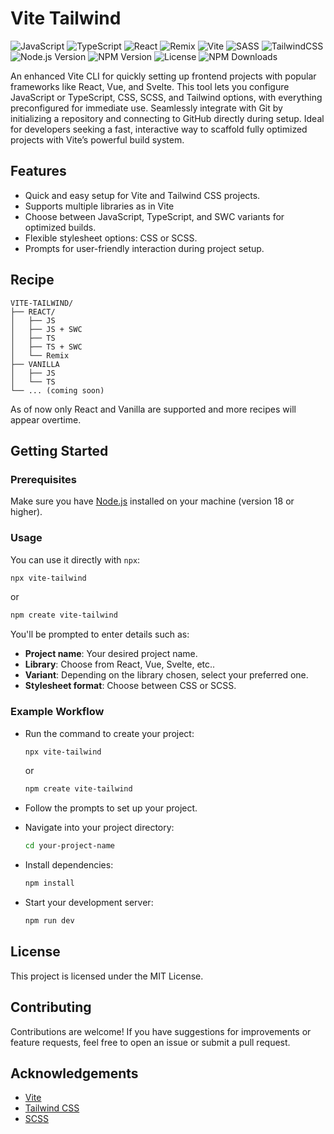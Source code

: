 # Vite Tailwind

![JavaScript](https://img.shields.io/badge/JavaScript-007ACC?style=flat&logo=javascript&logoColor=white&color=yellow)
![TypeScript](https://img.shields.io/badge/TypeScript-007ACC?style=flat&logo=typescript&logoColor=white&color=blue)
![React](https://img.shields.io/badge/React-%2320232a.svg?style=flat&logo=React&logoColor=%2361DAFB)
![Remix](https://img.shields.io/badge/Remix-%23000.svg?style=flat&logo=remix&logoColor=white)
![Vite](https://img.shields.io/badge/vite-%23646CFF.svg?style=flat&logo=vite&logoColor=white)
![SASS](https://img.shields.io/badge/SASS-hotpink.svg?style=flat&logo=SASS&logoColor=white)
![TailwindCSS](https://img.shields.io/badge/tailwindcss-%2338B2AC.svg?style=flat&&logo=tailwind-css&logoColor=white)
![Node.js Version](https://img.shields.io/badge/Node.js-v18.0.0-339933?style=flat&logo=node.js&logoColor=white&color=blue)
![NPM Version](https://img.shields.io/npm/v/create-tailwind-vite?style=flat&logo=npm&logoColor=white&color=blue)
![License](https://img.shields.io/npm/l/create-tailwind-vite?color=blue)
![NPM Downloads](https://img.shields.io/npm/dm/create-tailwind-vite.svg?style=flat&color=blue)

An enhanced Vite CLI for quickly setting up frontend projects with popular frameworks like React, Vue, and Svelte. This tool lets you configure JavaScript or TypeScript, CSS, SCSS, and Tailwind options, with everything preconfigured for immediate use. Seamlessly integrate with Git by initializing a repository and connecting to GitHub directly during setup. Ideal for developers seeking a fast, interactive way to scaffold fully optimized projects with Vite’s powerful build system.

## Features

- Quick and easy setup for Vite and Tailwind CSS projects.
- Supports multiple libraries as in Vite
- Choose between JavaScript, TypeScript, and SWC variants for optimized builds.
- Flexible stylesheet options: CSS or SCSS.
- Prompts for user-friendly interaction during project setup.

## Recipe

```arduino
VITE-TAILWIND/
├── REACT/
│   ├── JS
│   ├── JS + SWC
│   ├── TS
│   ├── TS + SWC
│   └── Remix
├── VANILLA
│   ├── JS
│   └── TS
└── ... (coming soon)
```

As of now only React and Vanilla are supported and more recipes will appear overtime.

## Getting Started

### Prerequisites

Make sure you have [Node.js](https://nodejs.org/) installed on your machine (version 18 or higher).

### Usage

You can use it directly with `npx`:

```bash
npx vite-tailwind
```

or

```bash
npm create vite-tailwind
```

You'll be prompted to enter details such as:

- **Project name**: Your desired project name.
- **Library**: Choose from React, Vue, Svelte, etc..
- **Variant**: Depending on the library chosen, select your preferred one.
- **Stylesheet format**: Choose between CSS or SCSS.

### Example Workflow

- Run the command to create your project:
  ```bash
  npx vite-tailwind
  ```
  or
  ```bash
  npm create vite-tailwind
  ```
- Follow the prompts to set up your project.

- Navigate into your project directory:
    ```bash
    cd your-project-name
    ```

- Install dependencies:
    ```bash
    npm install
    ```

- Start your development server:
    ```bash
    npm run dev
    ```

## License
This project is licensed under the MIT License.

## Contributing
Contributions are welcome! If you have suggestions for improvements or feature requests, feel free to open an issue or submit a pull request.

## Acknowledgements
- [Vite](https://vite.dev/)
- [Tailwind CSS](https://tailwindcss.com/)
- [SCSS](https://sass-lang.com/)